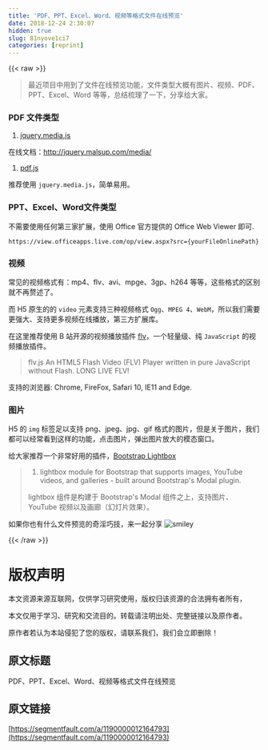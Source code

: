 ```yaml
---
title: 'PDF、PPT、Excel、Word、视频等格式文件在线预览' 
date: 2018-12-24 2:30:07
hidden: true
slug: 81nyove1ci7
categories: [reprint]
---
```


{{< raw >}}

                    
<blockquote><p>最近项目中用到了文件在线预览功能，文件类型大概有图片、视频、PDF、PPT、Excel、Word 等等，总结梳理了一下，分享给大家。</p></blockquote>
<h3 id="articleHeader0">PDF 文件类型</h3>
<ol><li><a href="https://github.com/malsup/media" rel="nofollow noreferrer" target="_blank">jquery.media.js</a></li></ol>
<p>在线文档：<a href="http://jquery.malsup.com/media/" rel="nofollow noreferrer" target="_blank">http://jquery.malsup.com/media/</a></p>
<ol><li><a href="https://github.com/mozilla/pdf.js" rel="nofollow noreferrer" target="_blank">pdf.js</a></li></ol>
<p>推荐使用 <code>jquery.media.js</code>，简单易用。</p>
<h3 id="articleHeader1">PPT、Excel、Word文件类型</h3>
<p>不需要使用任何第三家扩展，使用 Office 官方提供的 Office Web Viewer 即可. </p>
<p><code>https://view.officeapps.live.com/op/view.aspx?src={yourFileOnlinePath}</code></p>
<h3 id="articleHeader2">视频</h3>
<p>常见的视频格式有：mp4、flv、avi、mpge、3gp、h264 等等，这些格式的区别就不再赘述了。</p>
<p>而 H5 原生的的 <code>video</code> 元素支持三种视频格式 <code>Ogg</code>、<code>MPEG 4</code>、<code>WebM</code>，所以我们需要更强大、支持更多视频在线播放，第三方扩展库。</p>
<p>在这里推荐使用 B 站开源的视频播放插件 <a href="https://github.com/Bilibili/flv.js" rel="nofollow noreferrer" target="_blank">flv</a>，一个轻量级、纯 <code>JavaScript</code> 的视频播放插件。</p>
<blockquote><p>flv.js  An HTML5 Flash Video (FLV) Player written in pure JavaScript without Flash. LONG LIVE FLV!</p></blockquote>
<p>支持的浏览器: Chrome, FireFox, Safari 10, IE11 and Edge.</p>
<h3 id="articleHeader3">图片</h3>
<p>H5 的 <code>img</code> 标签足以支持 png、jpeg、jpg、gif 格式的图片，但是关于图片，我们都可以经常看到这样的功能，点击图片，弹出图片放大的模态窗口。</p>
<p>给大家推荐一个非常好用的插件，<a href="http://ashleydw.github.io/lightbox/" rel="nofollow noreferrer" target="_blank">Bootstrap Lightbox</a></p>
<blockquote>
<ol><li>lightbox module for Bootstrap that supports images, YouTube videos, and galleries - built around Bootstrap's Modal plugin.</li></ol>
<p>lightbox 组件是构建于 Bootstrap's Modal 组件之上，支持图片、YouTube 视频以及画廊（幻灯片效果）。</p>
</blockquote>
<p>如果你也有什么文件预览的奇淫巧技，来一起分享 <img src="https://static.alili.techundefined" class="emoji" alt="smiley" title="smiley"></p>

                
{{< /raw >}}

# 版权声明
本文资源来源互联网，仅供学习研究使用，版权归该资源的合法拥有者所有，

本文仅用于学习、研究和交流目的。转载请注明出处、完整链接以及原作者。

原作者若认为本站侵犯了您的版权，请联系我们，我们会立即删除！

## 原文标题
PDF、PPT、Excel、Word、视频等格式文件在线预览

## 原文链接
[https://segmentfault.com/a/1190000012164793](https://segmentfault.com/a/1190000012164793)

